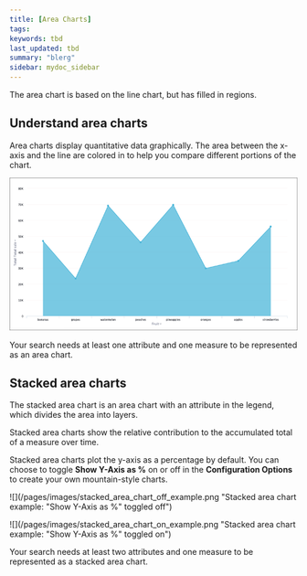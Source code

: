 ```yaml
---
title: [Area Charts]
tags:
keywords: tbd
last_updated: tbd
summary: "blerg"
sidebar: mydoc_sidebar
---
```

The area chart is based on the line chart, but has filled in regions.

## Understand area charts

Area charts display quantitative data graphically. The area between the x-axis and the line are colored in to help you compare different portions of the chart.

 ![](/pages/images/area_chart_example.png "Area chart example")

Your search needs at least one attribute and one measure to be represented as an area chart.

## Stacked area charts

The stacked area chart is an area chart with an attribute in the legend, which divides the area into layers.

Stacked area charts show the relative contribution to the accumulated total of a measure over time.

Stacked area charts plot the y-axis as a percentage by default. You can choose to toggle **Show Y-Axis as %** on or off in the **Configuration Options** to create your own mountain-style charts.

 ![](/pages/images/stacked_area_chart_off_example.png "Stacked area chart example: "Show Y-Axis as %" toggled off")

 ![](/pages/images/stacked_area_chart_on_example.png "Stacked area chart example: "Show Y-Axis as %" toggled on")

Your search needs at least two attributes and one measure to be represented as a stacked area chart.

